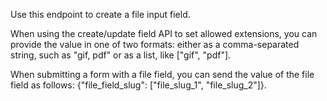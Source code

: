 Use this endpoint to create a file input field.


When using the create/update field API to set allowed extensions, you can provide the value in one of two formats: either as a comma-separated string, such as "gif, pdf" or as a list, like ["gif", "pdf"].

When submitting a form with a file field, you can send the value of the file field as follows: 
{"file_field_slug": ["file_slug_1", "file_slug_2"]}.

